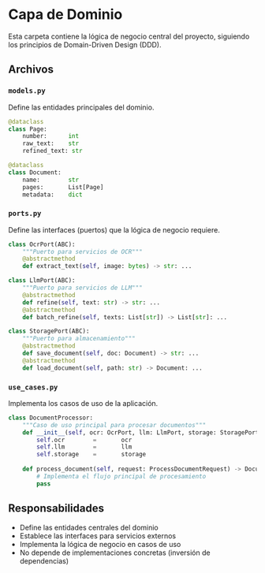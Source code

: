 # Capa de Dominio

Esta carpeta contiene la lógica de negocio central del proyecto, siguiendo los principios de Domain-Driven Design (DDD).

## Archivos

### `models.py`

Define las entidades principales del dominio.

```python
@dataclass
class Page:
    number: 	 int          
    raw_text: 	 str      
    refined_text: str    

@dataclass
class Document:
    name: 		 str          
    pages: 		 List[Page]  
    metadata: 	 dict     
```

### `ports.py`

Define las interfaces (puertos) que la lógica de negocio requiere.

```python
class OcrPort(ABC):
    """Puerto para servicios de OCR"""
    @abstractmethod
    def extract_text(self, image: bytes) -> str: ...

class LlmPort(ABC):
    """Puerto para servicios de LLM"""
    @abstractmethod
    def refine(self, text: str) -> str: ...
    @abstractmethod
    def batch_refine(self, texts: List[str]) -> List[str]: ...

class StoragePort(ABC):
    """Puerto para almacenamiento"""
    @abstractmethod
    def save_document(self, doc: Document) -> str: ...
    @abstractmethod
    def load_document(self, path: str) -> Document: ...
```

### `use_cases.py`

Implementa los casos de uso de la aplicación.

```python
class DocumentProcessor:
    """Caso de uso principal para procesar documentos"""
    def __init__(self, ocr: OcrPort, llm: LlmPort, storage: StoragePort):
        self.ocr 	 	= 		ocr
        self.llm 	 	= 		llm
        self.storage 	= 		storage
    
    def process_document(self, request: ProcessDocumentRequest) -> Document:
        # Implementa el flujo principal de procesamiento
        pass
```

## Responsabilidades

- Define las entidades centrales del dominio
- Establece las interfaces para servicios externos
- Implementa la lógica de negocio en casos de uso
- No depende de implementaciones concretas (inversión de dependencias)
